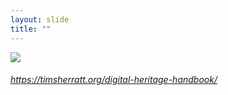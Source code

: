 ```yaml
---
layout: slide
title: ""
---
```


<section>
<a class="stretch" href="https://timsherratt.org/digital-heritage-handbook/"><img class="rotate-left" src="{{ site.baseurl }}/assets/images/handbook.png"></a>
<h6 class="rotate-left"><a class="external" href="https://timsherratt.org/digital-heritage-handbook/">https://timsherratt.org/digital-heritage-handbook/</a></h6>
</section>


